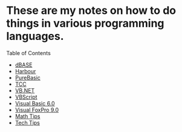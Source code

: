 <title>Joe's Notes</title>

# These are my notes on how to do things in various programming languages.

Table of Contents
* [dBASE](./dbase.html)
* [Harbour](./Harbour.html)
* [PureBasic](./PureBasic.html)
* [TCC](./TCC.html)
* [VB.NET](./VB.NET.html)
* [VBScript](./VBScript.html)
* [Visual Basic 6.0](./Visual-Basic-6.0.html)
* [Visual FoxPro 9.0](./Visual-FoxPro.html)
* [Math Tips](https://twitter.com/JoeC4281/timelines/1612512630039535620)
* [Tech Tips](https://twitter.com/JoeC4281/timelines/1612512033802518530)